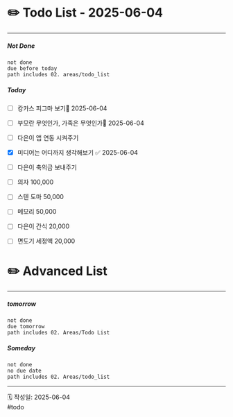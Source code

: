 # ✏️ Todo List  - 2025-06-04
---
##### Not Done
```tasks
not done
due before today
path includes 02. areas/todo_list
```

##### Today
- [ ] 캉카스 피그마 보기📅 2025-06-04 
- [ ] 부모란 무엇인가, 가족은 무엇인가📅 2025-06-04
- [ ] 다은이 앱 연동 시켜주기
- [x] 미디어는 어디까지 생각해보기 ✅ 2025-06-04
- [ ] 다은이 축의금 보내주기
- [ ] 의자 100,000
- [ ] 스텐 도마 50,000
- [ ] 메모리 50,000
- [ ] 다은이 간식 20,000
- [ ] 면도기 세정액 20,000


# ✏️ Advanced List
---
##### tomorrow
```tasks
not done
due tomorrow
path includes 02. Areas/Todo List
```
##### Someday
```tasks
not done
no due date
path includes 02. Areas/todo_list
```
 
---
🗓 작성일: 2025-06-04  
#todo
